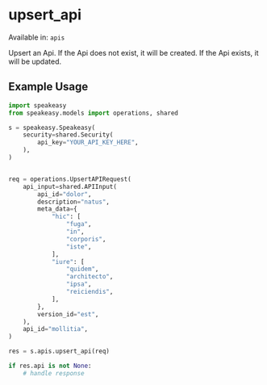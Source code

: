 # upsert_api
Available in: `apis`

Upsert an Api. If the Api does not exist, it will be created.
If the Api exists, it will be updated.

## Example Usage
```python
import speakeasy
from speakeasy.models import operations, shared

s = speakeasy.Speakeasy(
    security=shared.Security(
        api_key="YOUR_API_KEY_HERE",
    ),
)


req = operations.UpsertAPIRequest(
    api_input=shared.APIInput(
        api_id="dolor",
        description="natus",
        meta_data={
            "hic": [
                "fuga",
                "in",
                "corporis",
                "iste",
            ],
            "iure": [
                "quidem",
                "architecto",
                "ipsa",
                "reiciendis",
            ],
        },
        version_id="est",
    ),
    api_id="mollitia",
)

res = s.apis.upsert_api(req)

if res.api is not None:
    # handle response
```